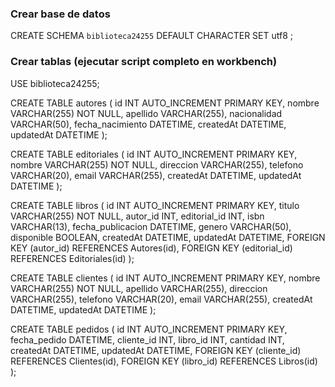 ### Crear base de datos

CREATE SCHEMA `biblioteca24255` DEFAULT CHARACTER SET utf8 ;

### Crear tablas  (ejecutar script completo en workbench)

USE biblioteca24255;

CREATE TABLE autores (
    id INT AUTO_INCREMENT PRIMARY KEY,
    nombre VARCHAR(255) NOT NULL,
    apellido VARCHAR(255),
    nacionalidad VARCHAR(50),
    fecha_nacimiento DATETIME,
    createdAt DATETIME,
    updatedAt DATETIME
);


CREATE TABLE editoriales (
    id INT AUTO_INCREMENT PRIMARY KEY,
    nombre VARCHAR(255) NOT NULL,
    direccion VARCHAR(255),
    telefono VARCHAR(20),
    email VARCHAR(255),
    createdAt DATETIME,
    updatedAt DATETIME
);


CREATE TABLE libros (
    id INT AUTO_INCREMENT PRIMARY KEY,
    titulo VARCHAR(255) NOT NULL,
    autor_id INT,
    editorial_id INT,
    isbn VARCHAR(13),
    fecha_publicacion DATETIME,
    genero VARCHAR(50),
    disponible BOOLEAN,
    createdAt DATETIME,
    updatedAt DATETIME,
    FOREIGN KEY (autor_id) REFERENCES Autores(id),
    FOREIGN KEY (editorial_id) REFERENCES Editoriales(id)
);

CREATE TABLE clientes (
    id INT AUTO_INCREMENT PRIMARY KEY,
    nombre VARCHAR(255) NOT NULL,
    apellido VARCHAR(255),
    direccion VARCHAR(255),
    telefono VARCHAR(20),
    email VARCHAR(255),
    createdAt DATETIME,
    updatedAt DATETIME
);


CREATE TABLE pedidos (
    id INT AUTO_INCREMENT PRIMARY KEY,
    fecha_pedido DATETIME,
    cliente_id INT,
    libro_id INT,
    cantidad INT,
    createdAt DATETIME,
    updatedAt DATETIME,
    FOREIGN KEY (cliente_id) REFERENCES Clientes(id),
    FOREIGN KEY (libro_id) REFERENCES Libros(id)
);
